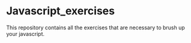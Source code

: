 # Javascript_exercises
This repository contains all the exercises that are necessary to brush up your javascript.
